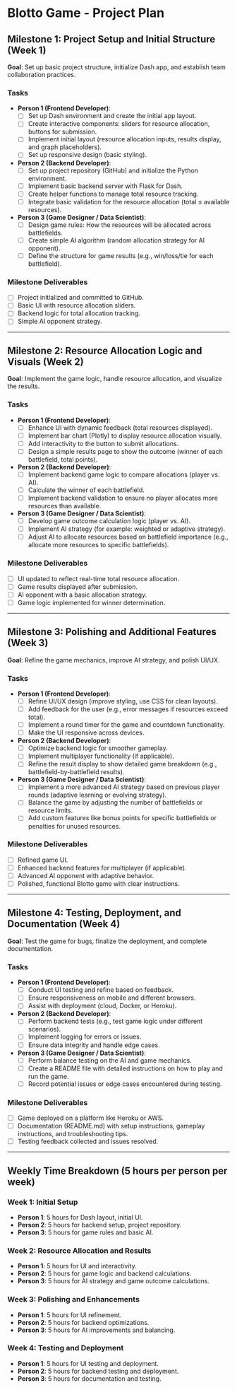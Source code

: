 
# Blotto Game - Project Plan

## Milestone 1: Project Setup and Initial Structure (Week 1)
**Goal**: Set up basic project structure, initialize Dash app, and establish team collaboration practices.

### Tasks
- **Person 1 (Frontend Developer)**:
  - [ ] Set up Dash environment and create the initial app layout.
  - [ ] Create interactive components: sliders for resource allocation, buttons for submission.
  - [ ] Implement initial layout (resource allocation inputs, results display, and graph placeholders).
  - [ ] Set up responsive design (basic styling).
  
- **Person 2 (Backend Developer)**:
  - [ ] Set up project repository (GitHub) and initialize the Python environment.
  - [ ] Implement basic backend server with Flask for Dash.
  - [ ] Create helper functions to manage total resource tracking.
  - [ ] Integrate basic validation for the resource allocation (total ≤ available resources).
  
- **Person 3 (Game Designer / Data Scientist)**:
  - [ ] Design game rules: How the resources will be allocated across battlefields.
  - [ ] Create simple AI algorithm (random allocation strategy for AI opponent).
  - [ ] Define the structure for game results (e.g., win/loss/tie for each battlefield).
  
### Milestone Deliverables
- [ ] Project initialized and committed to GitHub.
- [ ] Basic UI with resource allocation sliders.
- [ ] Backend logic for total allocation tracking.
- [ ] Simple AI opponent strategy.

---

## Milestone 2: Resource Allocation Logic and Visuals (Week 2)
**Goal**: Implement the game logic, handle resource allocation, and visualize the results.

### Tasks
- **Person 1 (Frontend Developer)**:
  - [ ] Enhance UI with dynamic feedback (total resources displayed).
  - [ ] Implement bar chart (Plotly) to display resource allocation visually.
  - [ ] Add interactivity to the button to submit allocations.
  - [ ] Design a simple results page to show the outcome (winner of each battlefield, total points).

- **Person 2 (Backend Developer)**:
  - [ ] Implement backend game logic to compare allocations (player vs. AI).
  - [ ] Calculate the winner of each battlefield.
  - [ ] Implement backend validation to ensure no player allocates more resources than available.
  
- **Person 3 (Game Designer / Data Scientist)**:
  - [ ] Develop game outcome calculation logic (player vs. AI).
  - [ ] Implement AI strategy (for example: weighted or adaptive strategy).
  - [ ] Adjust AI to allocate resources based on battlefield importance (e.g., allocate more resources to specific battlefields).
  
### Milestone Deliverables
- [ ] UI updated to reflect real-time total resource allocation.
- [ ] Game results displayed after submission.
- [ ] AI opponent with a basic allocation strategy.
- [ ] Game logic implemented for winner determination.

---

## Milestone 3: Polishing and Additional Features (Week 3)
**Goal**: Refine the game mechanics, improve AI strategy, and polish UI/UX.

### Tasks
- **Person 1 (Frontend Developer)**:
  - [ ] Refine UI/UX design (improve styling, use CSS for clean layouts).
  - [ ] Add feedback for the user (e.g., error messages if resources exceed total).
  - [ ] Implement a round timer for the game and countdown functionality.
  - [ ] Make the UI responsive across devices.
  
- **Person 2 (Backend Developer)**:
  - [ ] Optimize backend logic for smoother gameplay.
  - [ ] Implement multiplayer functionality (if applicable).
  - [ ] Refine the result display to show detailed game breakdown (e.g., battlefield-by-battlefield results).

- **Person 3 (Game Designer / Data Scientist)**:
  - [ ] Implement a more advanced AI strategy based on previous player rounds (adaptive learning or evolving strategy).
  - [ ] Balance the game by adjusting the number of battlefields or resource limits.
  - [ ] Add custom features like bonus points for specific battlefields or penalties for unused resources.

### Milestone Deliverables
- [ ] Refined game UI.
- [ ] Enhanced backend features for multiplayer (if applicable).
- [ ] Advanced AI opponent with adaptive behavior.
- [ ] Polished, functional Blotto game with clear instructions.

---

## Milestone 4: Testing, Deployment, and Documentation (Week 4)
**Goal**: Test the game for bugs, finalize the deployment, and complete documentation.

### Tasks
- **Person 1 (Frontend Developer)**:
  - [ ] Conduct UI testing and refine based on feedback.
  - [ ] Ensure responsiveness on mobile and different browsers.
  - [ ] Assist with deployment (cloud, Docker, or Heroku).
  
- **Person 2 (Backend Developer)**:
  - [ ] Perform backend tests (e.g., test game logic under different scenarios).
  - [ ] Implement logging for errors or issues.
  - [ ] Ensure data integrity and handle edge cases.
  
- **Person 3 (Game Designer / Data Scientist)**:
  - [ ] Perform balance testing on the AI and game mechanics.
  - [ ] Create a README file with detailed instructions on how to play and run the game.
  - [ ] Record potential issues or edge cases encountered during testing.

### Milestone Deliverables
- [ ] Game deployed on a platform like Heroku or AWS.
- [ ] Documentation (README.md) with setup instructions, gameplay instructions, and troubleshooting tips.
- [ ] Testing feedback collected and issues resolved.

---

## Weekly Time Breakdown (5 hours per person per week)

### Week 1: Initial Setup
- **Person 1**: 5 hours for Dash layout, initial UI.
- **Person 2**: 5 hours for backend setup, project repository.
- **Person 3**: 5 hours for game rules and basic AI.

### Week 2: Resource Allocation and Results
- **Person 1**: 5 hours for UI and interactivity.
- **Person 2**: 5 hours for game logic and backend calculations.
- **Person 3**: 5 hours for AI strategy and game outcome calculations.

### Week 3: Polishing and Enhancements
- **Person 1**: 5 hours for UI refinement.
- **Person 2**: 5 hours for backend optimizations.
- **Person 3**: 5 hours for AI improvements and balancing.

### Week 4: Testing and Deployment
- **Person 1**: 5 hours for UI testing and deployment.
- **Person 2**: 5 hours for backend testing and deployment.
- **Person 3**: 5 hours for documentation and testing.
